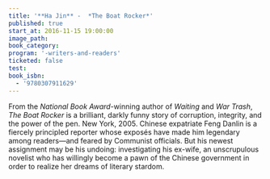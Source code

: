 ```yaml
---
title: '**Ha Jin** -  *The Boat Rocker*'
published: true
start_at: 2016-11-15 19:00:00
image_path:
book_category:
program: '-writers-and-readers'
ticketed: false
test:
book_isbn:
  - '9780307911629'
---
```



From the&nbsp;*National Book Award*-winning author of *Waiting* and *War Trash*, *The Boat Rocker* is a brilliant, darkly funny story of corruption, integrity, and the power of the pen. New York, 2005. Chinese expatriate Feng Danlin is a fiercely principled reporter whose expos&eacute;s have made him legendary among readers—and feared by Communist officials. But his newest assignment may be his undoing: investigating his ex-wife, an unscrupulous novelist who has willingly become a pawn of the Chinese government in order to realize her dreams of literary stardom.
